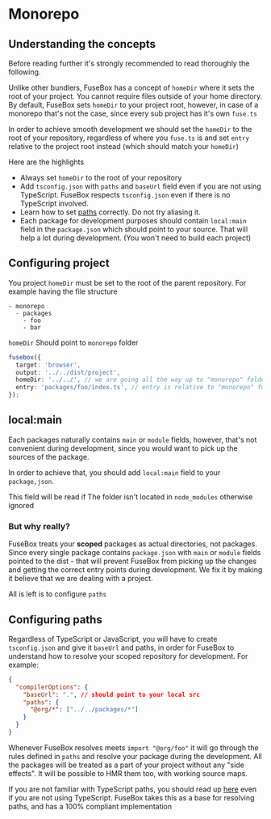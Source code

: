 # Monorepo

## Understanding the concepts

Before reading further it's strongly recommended to read thoroughly the following.

Unlike other bundlers, FuseBox has a concept of `homeDir` where it sets the root of your project. You cannot require
files outside of your home directory. By default, FuseBox sets `homeDir` to your project root, however, in case of a
monorepo that's not the case, since every sub project has it's own `fuse.ts`

In order to achieve smooth development we should set the `homeDir` to the root of your repository, regardless of where
you `fuse.ts` is and set `entry` relative to the project root instead (which should match your `homeDir`)

Here are the highlights

- Always set `homeDir` to the root of your repository
- Add `tsconfig.json` with `paths` and `baseUrl` field even if you are not using TypeScript. FuseBox respects
  `tsconfig.json` even if there is no TypeScript involved.
- Learn how to set [paths](/docs/paths.md) correctly. Do not try aliasing it.
- Each package for development purposes should contain `local:main` field in the `package.json` which should point to
  your source. That will help a lot during development. (You won't need to build each project)

## Configuring project

You project `homeDir` must be set to the root of the parent repository. For example having the file structure

```
- monorepo
  - packages
    - foo
    - bar
```

`homeDir` Should point to `monorepo` folder

```ts
fusebox({
  target: 'browser',
  output: '../../dist/project',
  homeDir: '../../', // we are going all the way up to "monorepo" folder
  entry: 'packages/foo/index.ts', // entry is relative to "monorepo" folder
});
```

## local:main

Each packages naturally contains `main` or `module` fields, however, that's not convenient during development, since you
would want to pick up the sources of the package.

In order to achieve that, you should add `local:main` field to your `package,json`.

This field will be read if The folder isn't located in `node_modules` otherwise ignored

### But why really?

FuseBox treats your **scoped** packages as actual directories, not packages. Since every single package contains
`package.json` with `main` or `module` fields pointed to the dist - that will prevent FuseBox from picking up the
changes and getting the correct entry points during development. We fix it by making it believe that we are dealing with
a project.

All is left is to configure `paths`

## Configuring paths

Regardless of TypeScript or JavaScript, you will have to create `tsconfig.json` and give it `baseUrl` and paths, in
order for FuseBox to understand how to resolve your scoped repository for development. For example:

```json
{
  "compilerOptions": {
    "baseUrl": ".", // should point to your local src
    "paths": {
      "@org/*": ["../../packages/*"]
    }
  }
}
```

Whenever FuseBox resolves meets `import "@org/foo"` it will go through the rules defined in `paths` and resolve your
package during the development. All the packages will be treated as a part of your project without any "side effects".
It will be possible to HMR them too, with working source maps.

If you are not familiar with TypeScript paths, you should read up
[here](https://www.typescriptlang.org/docs/handbook/module-resolution.html#path-mapping) even if you are not using
TypeScript. FuseBox takes this as a base for resolving paths, and has a 100% compliant implementation
